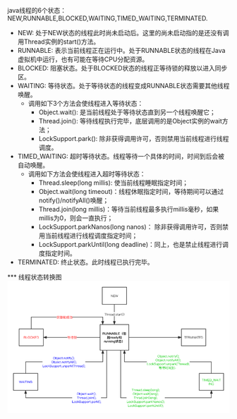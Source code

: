 java线程的6个状态：NEW,RUNNABLE,BLOCKED,WAITING,TIMED_WAITING,TERMINATED.
* NEW: 处于NEW状态的线程此时尚未启动后。这里的尚未启动指的是还没有调用Thread实例的start()方法。
* RUNNABLE: 表示当前线程正在运行中。处于RUNNABLE状态的线程在Java虚拟机中运行，也有可能在等待CPU分配资源。
* BLOCKED: 阻塞状态。处于BLOCKED状态的线程正等待锁的释放以进入同步区。
* WAITING: 等待状态。处于等待状态的线程变成RUNNABLE状态需要其他线程唤醒。 
  * 调用如下3个方法会使线程进入等待状态：
    * Object.wait(): 是当前线程处于等待状态直到另一个线程唤醒它；
    * Thread.join(): 等待线程执行完毕，底层调用的是Object实例的wait方法；
    * LockSupport.park(): 除非获得调用许可，否则禁用当前线程进行线程调度。
* TIMED_WAITING: 超时等待状态。线程等待一个具体的时间，时间到后会被自动唤醒。
  * 调用如下方法会使线程进入超时等待状态：
    * Thread.sleep(long millis): 使当前线程睡眠指定时间；
    * Object.wait(long timeout)：线程休眠指定时间，等待期间可以通过notify()/notifyAll()唤醒；
    * Thread.join(long millis)：等待当前线程最多执行millis毫秒，如果millis为0，则会一直执行；
    * LockSupport.parkNanos(long nanos)： 除非获得调用许可，否则禁用当前线程进行线程调度指定时间；
    * LockSupport.parkUntil(long deadline)：同上，也是禁止线程进行调度指定时间。
* TERMINATED: 终止状态。此时线程已执行完毕。

*** 线程状态转换图
![img.png](img.png)
  
